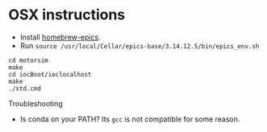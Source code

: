 # OSX instructions

* Install [homebrew-epics](https://github.com/klauer/homebrew-epics/).
* Run ``source /usr/local/Cellar/epics-base/3.14.12.5/bin/epics_env.sh``

```
cd motorsim
make
cd iocBoot/ioclocalhost
make
./std.cmd
```

Troubleshooting

* Is conda on your PATH? Its ``gcc`` is not compatible for some reason.
